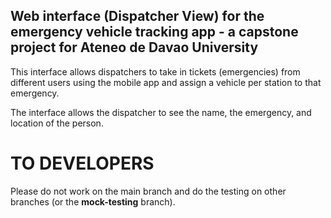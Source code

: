 ## Web interface (Dispatcher View) for the emergency vehicle tracking app - a capstone project for Ateneo de Davao University

This interface allows dispatchers to take in tickets (emergencies) from different users using the mobile app and assign a vehicle per station to that emergency.

The interface allows the dispatcher to see the name, the emergency, and location of the person.

# TO DEVELOPERS

Please do not work on the main branch and do the testing on other branches (or the **mock-testing** branch).
